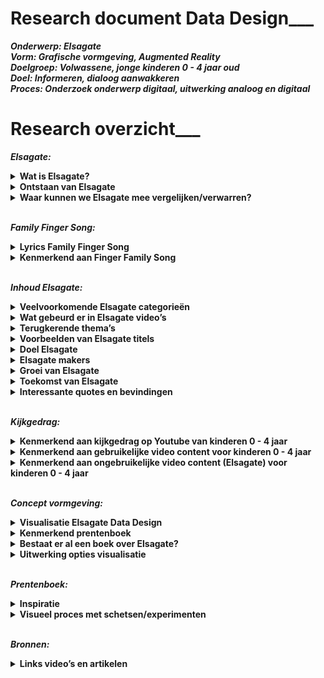 # Research document Data Design___  


***Onderwerp: Elsagate <br>
Vorm: Grafische vormgeving, Augmented Reality<br>
Doelgroep: Volwassene, jonge kinderen 0 - 4 jaar oud<br>
Doel: Informeren, dialoog aanwakkeren<br>
Proces: Onderzoek onderwerp digitaal, uitwerking analoog en digitaal<br>***

# Research overzicht___ 

**_Elsagate:_** <br>
<details><summary><b>Wat is Elsagate?</b> </summary>
ElsaGate is een fenomeen op YouTube waarbij  video’s geschikt lijken voor jonge kinderen terwijl dit eigelijk niet het geval is. Het is verontrustend om te bedenken dat dit soort content op gigantisch veel kanalen terug te vinden is en het bijna onvermijdelijk is geworden voor jonge kinderen om deze video’s niet tegen te komen. 
<br><br>
  
Elsagate is de wolf in schaapskleren op Youtube. Er staan tig video’s online waarin bekende cartoonfiguren zoals Spiderman, Frozen Elsa, Joker en Mickey Mouse die vreemd of ongepaste gedrag vertonen. Deze video’s zijn specifiek gericht op jonge kinderen.
</details>

<details><summary><b>Ontstaan van Elsagate</b></summary>
Het is fenomeen is ontstaan vanuit het kinderliedje Finger Family Song. Dit is weer afkomstig van een veel oudere rijm liedje genaamd "Tommy Thumb", en mogelijk een Japans lied, "Ohanashi yubi-san" (Talking Fingers).
<br><br>
Een van de eerste Finger Family Song video’s ge-upload op Youtube kwam uit India.
</details>

<details><summary><b>Waar kunnen we Elsagate mee vergelijken/verwarren?</b></summary>
Uiteraard met cartoons voor volwassene. Denk aan;
<br><br>
- Happy Tree Friends<br>
- Don’t Hug Me I’m Scared<br>
- Southpark<br>
- Family Guy<br>
- Mr Pickles<br>
- The Simpsons<br>
- Futurama<br>
- Beavis and Butthead<br>
- Rick and Morty<br>
<br>
Een groot verschil met dit soort programma’s is dat deze opzettelijk bedoeld zijn voor de volwassene generatie en qua verhaallijn daar ook op inspeelt. De context heeft een diepere laag dan alleen educatie. Het kan bijvoorbeeld gaan over complexe systemen binnen de maatschappij of bewust een parodie zijn op elementen die volwassenen herkennen uit hun eigen dagelijks leven. 
Kinderprogramma’s (0 - 4 jaar) hebben daarentegen geen diepere laag behalve dat het simpele educatie en vermaak biedt. Het grote verschil tussen de twee is het motief. <br>

[Elsagate Flowchart](https://imgur.com/9iDHw0B)
<br>
</details><br>


**_Family Finger Song:_**<br>
<details><summary><b>Lyrics Family Finger Song</b></summary>
<br><br>  
<i>Daddy finger, daddy finger. Where are you?
<br><br>
Here I am, here I am. 
How do you do?
<br><br>
Mommy finger, mommy finger.
Where are you?
<br><br>
Here I am, here I am.
How do you do?
<br><br>
Brother finger, brother finger.
Where are you? 
<br><br>
Here I am, here I am.
How do you do?
<br><br>
Sister finger, sister finger.
Where are you?
<br><br>
Here I am, here I am.
How do you do?
<br><br>
Baby finger, baby finger.
Where are you? 
<br><br>
Here I am, here I am.
  How do you do?</i>
<br><br> 
</details>  

<details><summary><b>Kenmerkend aan Finger Family Song</b></summary> 
De hiërarchie en het liedje constant herhalen:
<br> <br> 
Vader - Duim<br> 
Moeder - wijsvinger<br> 
Zoon - middelvinger<br> 
Dochter - Ringvinger<br> 
Baby (onbekend geslacht) - Roze<br> <br> 
  
[Finger Family Song Screenshot 1](https://imgur.com/BoW9zOR)<br>
[Finger Family Song Screenshot 2](https://imgur.com/9YiHeAE)<br>
[Finger Family Song Screenshot 3](https://imgur.com/nu6kvtq)<br>
[Finger Family Song Screenshot 4](https://imgur.com/CdWYMlm)<br>
[Finger Family Song Screenshot 5](https://imgur.com/puldJHo)<br>
[Finger Family Song Screenshot 6](https://imgur.com/W85wXnV)<br>
[Finger Family Song Screenshot 7](https://imgur.com/i0p5Oav)<br>
[Finger Family Song Screenshot 8](https://imgur.com/aBEPv2m)<br>
[Finger Family Song Screenshot 9](https://imgur.com/J5tM5O0)<br>
[Finger Family Song Screenshot 10](https://imgur.com/IZTuHrM)<br>
[Finger Family Song Screenshot 11](https://imgur.com/FMVPZgM)<br>
[Finger Family Song Screenshot 12](https://imgur.com/bJiWiKI)<br>
[Finger Family Song Screenshot 13](https://imgur.com/Bf0iMmI)<br>
<br>
</details><br> 


**_Inhoud Elsagate:_**<br>
<details><summary><b>Veelvoorkomende Elsagate categorieën</b></summary>

- Finger Family Song<br>
- Toys unboxing<br>
- Learn colours<br>
<br> 
</details>
  
<details><summary><b>Wat gebeurd er in Elsagate video’s</b></summary>
In de onschuldige essentie gaat het om kleuren en termen leren (dieren, familie, objecten) in de vorm van een kinderliedje dat zichzelf constant herhaalt. 
</details>
    
<details><summary><b>Terugkerende thema’s</b></summary>
- Stelen van alcohol en vechten<br>
- Ongelukken <br>
- Fobie voor spinnen en insecten<br>
- Eten en drinken van poep en plas <br>
- Naald injecties <br>
- Zwangerschap & abortus <br>
- Fysieke autoriteit tussen kind en volwassene <br>
- Seksualiseren van zwangere kinderen, wat gezien moet worden als iets positiefs  <br>
  <br>
  
[Elsagate Screenshot 1](https://imgur.com/7QX1KMV)<br>
[Elsagate Screenshot 2](https://imgur.com/3w0T41U)<br>
[Elsagate Screenshot 3](https://imgur.com/1yjNMnl)<br>
[Elsagate Screenshot 4](https://imgur.com/3rRVlkO)<br>
[Elsagate Screenshot 5](https://imgur.com/6azSvsm)<br>
[Elsagate Screenshot 6](https://imgur.com/nV4xO1s)<br>
[Elsagate Screenshot 7](https://imgur.com/y9m6th8)<br>
[Elsagate Screenshot 8](https://imgur.com/r0NBdFY)<br>
[Elsagate Screenshot 9](https://imgur.com/XarCBsc)<br>
[Elsagate Screenshot 10](https://imgur.com/JJFMeZs)<br>
[Elsagate Screenshot 11](https://imgur.com/TGs28AA)<br>
[Elsagate Screenshot 12](https://imgur.com/BOVeQPU)<br>
[Elsagate Screenshot 13](https://imgur.com/cND8ORr)<br>
[Elsagate Screenshot 14](https://imgur.com/odwCBca)<br>
[Elsagate Screenshot 15](https://imgur.com/xd6AJmC)<br>
[Elsagate Screenshot 16](https://imgur.com/d0xJEFf)<br>
[Elsagate Screenshot 17](https://imgur.com/BEZsPbD)<br>
[Elsagate Screenshot 18]()<br>
[Elsagate Screenshot 19]()<br>
[Elsagate Screenshot 20]()<br>
  
  [Terugkerende elementen Elsagate content](https://imgur.com/xDsX0ZO)
  <br>
  
</details> 
  
<details><summary><b>Voorbeelden van Elsagate titels </b></summary>
- Halloween Finger Family & more Halloween Songs for Children | Kids Halloween Songs Collection <br><br>
- Australian Animals Finger Family Song | Finger Family Nursery Rhymes <br><br>
- Farm Animals Finger Family and more Animals Songs | Finger Family Collection - Learn Animals Sounds <br><br>
- Safari Animals Finger Family Song | Elephant, Lion, Giraffe, Zebra & Hippo! Wild Animals for kids <br><br>
- Superheroes Finger Family and more Finger Family Songs! Superhero Finger Family Collection <br><br>
- Batman Finger Family Song, Superheroes and Villains! Batman, Joker, Riddler, Catwoman  <br><br>
- Spongebob Pineapple Raped Kidneys Harvested in Mexico! Finger Family Nursery Rhymes  <br><br>
- Lesbian Elsa Suicidal Emo Minion Leg Amputation in Tibet Full Episodes! finger family nursery rhymes <br><br>
</details>


<details><summary><b>Doel Elsagate </b></summary>
Volgens  https://www.youtube.com/watch?v=GiXrq5kleuM <br><br>
- Hit your friends<br>
- Blood is funny <br>
- Poop is for eating<br>
- When an adults sits on top of you, don’t fight back<br>
<br>
Doel, het normaliseren van ongepast contenten en thema’s. <br><br>

De inhoud van online kinderen is een van de weinige alternatieve manieren om geld te verdienen met 3D-animatie, omdat de esthetische normen lager zijn en onafhankelijke productie schaalvoordelen kan behalen. Het maakt gebruik van bestaande en gemakkelijk beschikbare inhoud (zoals personage modellen en motion-capture-bibliotheken) en het kan eindeloos worden herhaald en herzien.
<br>
</details>

<details><summary><b>Elsagate makers </b></summary>
- https://www.reddit.com/r/ElsaGate/comments/7bzjt5/possibly_creators_of_some_elsagate_2d_videos/<br><br>
- Videogyan (India) <br><br>
- Banana Cartoon (Egypt) When you go to their about page, you can find an email. When you search that in google, you discover that the account is associated to multiple brands that distribute viral content (mostly goals and football matches). Also, you can find it in a list of pwned email accounts. Searching for that email, you can discover that THESE VIDEOS ARE CREATED BY A COMPANY CALLED VIOLA TV.<br><br>
- De accounts~ van de eerste Elsagate video’s kwam van oorsprong uit India. <br><br>
- Elsagate video’s waarin echte mensen spelen komen voornamelijk uit Rusland blijkt. <br><br>
- Those mouth assets are from a 2010 Flash Animated show on YT, BFDI. These mouths are used everywhere because its probably what first appears when you search for "Mouth clipart”<br>
</details>

<details><summary><b>Groei van Elsagate </b></summary> 
Strategie erachter:<br><br>
- Video’s verschijnen op verschillenden kanalen. <br>
- Geen diefstal want uiteindelijk horen ze bij hetzelfde moeder-kanaal.<br>
- Een breed netwerk opzetten waardoor het lijkt alsof er een grote diversiteit is aan content. Dit is eigelijk een illusie!<br>
- Youtube search algorithms en recommended video hebben als functie dat niet een channel alle andere channels domineert. <br>
- Het laat een variatie aan video’s / content / kanalen zien.<br><br>

Voordeel voor de makers: Een channel post tig video’s per dag = alert voor Youtube en kans op delete van kanaal is groot. Tig channel post een video per dag per channel = omzeilen de regels van Youtube. Voor hen is het moeilijk om te traceren wie de makers zijn. <br>
</details> 

<details><summary><b>Toekomst van Elsagate </b></summary>
- Youtube heeft de regels voor het plaatsen van video’s aangescherpt. Men moet nu aanvinken dat de content geschikt is voor kinderen.<br> 
- Bewust maken dat die effect kan hebben op het referentiekader van kinderen.<br> 
- Bewust maken op een aandeel hebben in het verder verspreiden en ontwikkelen van dit soort content en de organisaties erachter. Kunnen in de toekomst geavanceerder worden? <br> 
- Is er een link met 4chan / 8chan / 8kun in dit systeem? Conspiracy? <br> 
- Volgens de wet, "you can't collect data on children under the age of 13 without parents permission” Ook wel COPPA genoemd. Houdt je je niet aan deze wet, loop je het risico op een boete van $42,000. Doordat men nu moet aangeven of het content is voor kinderen, verliezen makers advertentie inkomsten. Zal Elsagate een gat in de markt blijven daardoor of opdrogen?  


[Youtube Fined](https://imgur.com/EgjPgeD)
[Coppa Law restricties](https://imgur.com/XdiGPBi)  
  <br> 
- De video’s zijn zich nu ook aan het verspreiden op dailymotion.com en de content was ook terug te vinden in verschillende apps. Het verspreid zich dus naar andere platforms. <br>  
</details>

<details><summary><b>Interessante quotes en bevindingen</b></summary>

https://www.theverge.com/2017/12/8/16751206/elsagate-youtube-kids-creepy-conspiracy-theory <br> 
>“Many r/elsagate members firmly believe that there is some darker strategy at work within these videos that has yet to be revealed. “I believe there is something much more sinister going on with these videos, like mind control or behavior modification.”<br> <br> 


https://www.theverge.com/2017/12/8/16751206/elsagate-youtube-kids-creepy-conspiracy-theory<br> 
>“Yes, this is all about youtube’s monetization algorithms and people gaming the system to make money. Young children love children Frozen, and they love Spider-Man, and so the tagging system becomes self-fulfilling as people generate more Frozen and Spider-Man content to rack up views from children. The more views, the more exposure, the more money”.<br> <br> 

https://www.theverge.com/2017/12/8/16751206/elsagate-youtube-kids-creepy-conspiracy-theory
>“If you just want to get a load of clicks by appealing to kids, just rip a load of actual cartoons into your channel. There’s no need to do something as controversial as this that is obviously going to get flagged eventually”.<br> <br> 

https://www.theverge.com/2017/12/8/16751206/elsagate-youtube-kids-creepy-conspiracy-theory
>“Not suggesting incompetence, yes this is a deliberate act. But as BananaRama1 suggestions, the only conspiracy is people gaming the system to make money, and that could include bots making comments if it helps generate more views somehow.”<br> <br> 

https://www.youtube.com/watch?v=NkdycOa1gm8
>“Repetition is a tool in hypnosis”.<br> <br> 

https://www.ted.com/talks/james_bridle_the_nightmare_videos_of_children_s_youtube_and_what_s_wrong_with_the_internet_today
>“Fake news for kids”.<br> <br> 

https://www.theweek.co.uk/89701/does-elsagate-prove-youtube-is-too-big-to-control 
>“Does ‘Elsagate’ prove YouTube is too big to control?” <br> <br> 

https://www.reddit.com/r/ElsaGate/comments/dypmqb/elsagate_is_gonna_die_off_if_the_coppa_thing_goes/
>Because of the COPPA law “Almost everything will die off. ALL forms of animation. Anything gaming (because apparently gaming is just a kid thing). Lots of genres will die off”.<br> <br> 

https://www.reddit.com/r/ElsaGate/comments/dypmqb/elsagate_is_gonna_die_off_if_the_coppa_thing_goes/
>“If they find a video and deem it "child directed", they will fine the content creator like a redonkulous amount of money. So they could do that, and risk the fine, or basically have a channel death sentence by saying they are child directed. It's a lose lose situation”.<br> <br> 

https://youtube.fandom.com/wiki/Elsagate
>On November 28, Forbes presented Elsagate as an example of the "dark underbelly of the digital age". The article's author commented that the "gargantuan scale" of the problem seemed to indicate that children's content on YouTube had become "a monster beyond our control" and that "it's terrifying to imagine how many toddlers have been affected" by Elsagate, "in ways beyond our comprehension”.<br> <br> 


https://youtube.fandom.com/wiki/Elsagate
>The New York Times found that one of the channels featuring counterfeit cartoons, Super Zeus TV, was linked to a website called SuperKidsShop.com, registered in Ho Chi Minh City, Vietnam. A man working for SuperKidsShop.com confirmed that his partners were responsible for the videos, on which "a team of about 100 people" were working. Subsequent requests for an interview went unanswered.<br> <br> 


https://youtube.fandom.com/wiki/Elsagate
>On November 23, French-Canadian outlet Tabloïd released a video investigation about Toy Monster, a channel linked to Webs and Tiaras. They confronted the videos' creators – based out of the south shore of Quebec City – who refused to be interviewed. One of the actors featured in the videos anonymously stated that he was contractually obligated to refrain from comment. The investigation revealed that identical content was being posted on numerous channels apparently operated by the same people.<br> <br> 


https://youtube.fandom.com/wiki/Elsagate
>On November 22, 2017 YouTube announced that it had deleted over 50 channels and thousands of videos which did not fit the new guidelines. On November 27, the company said in a statement to BuzzFeed News that it had "terminated more than 270 accounts and removed over 150,000 videos", "turned off comments on more than 625,000 videos targeted by child predators" and "removed ads from nearly 2 million videos and over 50,000 channels masquerading as family-friendly content". Forbes commented that many problematic videos could still be seen on the platform and that "the sheer volume of videos hastily deleted from the site prove that YouTube's algorithms were utterly ineffective at protecting young children”.<br> <br> 

https://grapeshotmq.com.au/2018/06/news-elsagate/
>“Starting with Family Finger Song video - Around 10 videos later – the content becoming stranger and stranger – I came across a thumbnail that depicted a scary looking, long haired woman (think Samara from The Ring) between two crying children. Jackpot! Titled ‘Kartun Lucu Upin Dan Ipin 2018, Rumah Hantu, The Best Cartoons The newest compilation Part 1’ the video depicts two strange baby characters exploring a haunted house (complete with unnerving horror soundtrack) and being terrorised by the long-haired ghost lady. Later, a humanoid creature in a straight jacket and covered in blood opens bursts through the door and hunts the two kids while they try to hide. The kind of shit that would give a toddler nightmares”.<br> <br> 


https://www.reddit.com/r/conspiracy/comments/7uaqir/4chan_partially_uncovers_connection_between_the/
>“4chan /pol/ user stumbled upon h3h3 podcast about elsagate videos, after which he decided to check them out himself. He got intrigued about the gibberish comments and for some reason tried to decode them. Decoding the comments led to ciphered twitter pages, and deciphering them led to more videos, more ciphered images and comments, and eventually to a document describing "pig pen cipher", which gave us half an url for something called "the final cipher", the most important discovery however was that one of the ciphered messages led us to a yahoo conversation posted by the same person that comments gibberish on elsagate videos. The yahoo post goes deeply into describing an organization called "The finders", who are allegedly connected to child traficking/CIA. Why would a person with such knowledge of the group go as far as ciphering youtube comments on elsagate videos?”<br> <br> 


https://www.reddit.com/r/conspiracy/comments/7t1082/a_woman_registered_a_company_in_china_and_hired/
>“Unlike many countries where kids are exposed to the Elsagate clips when they use Youtube, China has blocked Youtube and other foreign media websites long time ago. However, similar videos still manage to percolate and appear on Chinese media sites since 2016. Early this month, these videos finally gained the attention of Chinese mainstream media and have been immediately deleted.<br> 
Ok, enough of this jibber jabber. So the official department who is responsible for censoring videos and books found a company who is not only translating elsagate videos downloaded from Youtube, but also producing similar videos with dolls, toys and real actors including kids and adults. This company was registered by a woman, who, according to the registration info, is either from Hong Kong, or Macao, or Taiwan. This woman only contacts her employees via QQ, an instant messaging tool like Skype, and sends manuscripts to them to shoot videos accordingly.
The above is from a Chinese media site, http://new.qq.com/omn/20180122/20180122A0PTFG.html
Now many people are suspecting these homemade elsagate videos, whose prime target is kids, are not only immoral but also politically motivated.”<br> <br> 

https://www.theverge.com/2017/12/8/16751206/elsagate-youtube-kids-creepy-conspiracy-theory
>One theory currently making its way through r/elsagate has to do with how some of these videos use colors. Naming colors is a classic kid’s game, but some users have found the same pattern of colors used over and over: red, blue, yellow, pink, green. Is it some kind of code? One member made the connection to the use of color associations in cult abuse: were Elsagate videos triggering some kind of pre-programmed response in children? Often there would be gibberish comments at the bottom of the videos, either bots trying to game the algorithm or, if you believe 4chan, some kind of coded message.“I saw the video where some guy decrypted the code on a hidden YouTube video so that each color had a corresponding command/theme assigned to it,” one poster wrote. “Really creepy shit.”<br> <br> <br><br>

- Type VVG in de Youtube zoekbalk en er verschijnen talloze rare afspeellijsten met Elsagate video’s. <br> <br> 

- Misschien is het wel een soort tegenreactie op de huidige educative content voor kinderen? “…Don’t share the American idea form of what acceptable children’s entertainment looks like.”<br> <br> 

- Typerend is het uploaden van video’s, verwijderd worden, her-uploaden onder een andere naam, keer op keer!<br> <br> 

- Elsagate video’s ook gevonden op in de Appstore (inmiddels verwijderd). <br> <br> <br><br>

https://www.reddit.com/r/conspiracy/comments/7e90wi/elsagate_doesnt_just_exist_on_youtube_they_also/
>So the people telling you it's not deliberate, or an AI algorithm splicing together different videos are full of shit. I don't know if the games have been removed (probably not), but many involved objectives such as performing a C section on a pregnant Elsa. I saw my daughter (then 4) playing it. She also found a ton of similar games on a website called http://www.mafa.com, which can also be found by googling "girl games”. This network is way more extensive than most realize, so don't let people distract you with their bullshit theories.
Edit: another reason I don't believe it's "random", is how often "finger family song" is associated with these videos. Listen to the lyrics to the song, it reads exactly like something an adult would recite to a child to groom them for molestation. <br> <br> 

https://www.nytimes.com/2019/06/14/opinion/youtube-algorithm.html
>The problem hasn’t been fixed. Nearly two years after “Elsagate,” as the issue with unsuitable content was dubbed, the issue still persists. In 2019, researchers analyzed thousands of videos targeted at toddlers aged between 1 and 5 featuring characters popular with kids. They also tracked how YouTube recommended subsequent videos and found that there’s a 3.5 percent chance of a child coming across inappropriate footage within 10 clicks of a child-friendly video.That’s particularly concerning because of data analyzed for my book, “YouTubers,” published this week, by The Insights People, who survey 20,000 children and their parents about their media usage. Just four in 10 parents always monitor their child’s YouTube usage — and one in 20 children aged 4-to-12 say their parents never check what they’re watching. <br> <br> 

https://www.theweek.co.uk/89701/does-elsagate-prove-youtube-is-too-big-to-control
>Contrary to what some parents may believe, content on YouTube’s dedicated Kids app is not curated or even pre-screened by humans. Instead, suggested videos appear in its autoplay list automatically based on shared keywords or similar audiences.
The sheer size of YouTube’s catalogue goes beyond the capabilities of human oversight. Content is uploaded to the platform at the equivalent of 400 hours of video every minute, according to Statista.<br> <br> 

https://arxiv.org/pdf/1901.07046.pdf
>Most of the disturbing and restricted videos in the Elsagate-related videos are in: Entertainment (24% and 31%), People & Blogs (28% and 22%), and Film & Animation (22% and 12%).<br> 

</details><br>


**_Kijkgedrag:_** <br>
<details><summary><b>Kenmerkend aan kijkgedrag op Youtube van kinderen 0 - 4 jaar </b></summary>
- Gevoelig voor thumbnails met vrolijke en herkenbare cartoon- en filmpersonages. <br>
- Klikken op een volgende video of dezelfde video herhalen zonder dit door te hebben. <br>
- Comments zijn er vrij weinig aangezien deze doelgroep nog niet kan lezen/schrijven.<br>
  
</details>

<details><summary><b>Kenmerkend aan gebruikelijke video content voor kinderen 0 - 4 jaar </b></summary>
- Aantrekkelijke/betrouwbare thumbnails voor kinderen.<br>
- Rare comments, brabbeltaal mogelijk geschreven door bots, jonge kinderen of codetaal.<br>
- Eenvoudige animaties; lichaams- en gezichtsbewegingen niet perse gesynchroniseerd met het nummer zelf.<br>
- Geluid/muziek: Dierlijke geluiden, herkenbare liedjes voor kinderen.<br>
- Eenvoudige verhaallijnen die voornamelijk gericht zijn op educatie. <br>
</details>

<details><summary><b>Kenmerkend aan ongebruikelijke video content (Elsagate) voor kinderen 0 - 4 jaar</b></summary>
- Extreem lange titels. Waarschijnlijk om de zoekfunctie van de metadata te vergroten. Vooral als het gaat om videos’s voor hele jonge kinderen. Zij kunnen nog niet lezen /schrijven dus is de titel voor hen niet relevant maar puur alleen in het belang van de makers zelf.<br>
- Geluid/muziek: Dierlijke geluiden, herkenbare liedjes voor kinderen.<br>
- Eenvoudige animaties; lichaams- en gezichtsbewegingen niet perse gesynchroniseerd met het nummer zelf.<br>
- Gebruik van populaire cartoon- en filmpersonages (Spiderman, Peppa Pig, Mikey Mouse, Elsa).<br>
- Herhalende liedjes.<br>
- Vaak 2D-animatie maar tegenwoordig meestal 3D-gerenderd.<br>
- Hergebruik van animatiemodellen. Alleen enkele details wijzigen zoals kleur en cartoon- en filmpersonages.<br>
- Echte mensen verkleed als bekende cartoon- en filmpersonages.<br>
- Rare comments, brabbeltaal mogelijk geschreven door bots, jonge kinderen of codetaal. <br>
- Het is een soort rare mix van bekende cartoon- en filmpersonages en slecht uitgevoerde animaties- en of acteurs. Het onderscheidt tussen computer en mens is soms bijna niet te zien. Denk aan Turing test.<br>
- Video’s duren vrij lang. Een muziek nummer duurt meestal tussen de 02.00 en 04.00 min. terwijl Elsagate video’s vaak rond de 10.00  - 20.00 min. duren. <br>
- Miljoenen views.<br>
- Aantrekkelijke/betrouwbaar lijkende thumbnails voor kinderen = Clickbait.<br>
</details><br>

**_Concept vormgeving:_** <br> 
<details><summary><b>Visualisatie Elsagate Data Design</b></summary>   
Smartphones en tablets zijn tegenwoordig niet meer weg te denken bij jonge kinderen. Het lezen van verhaaltjes voor het slapengaan is een van de weinige overgebleven activiteiten die kind en ouder samen uitvoeren met als doel educatie en vermaak ter gelijker tijd.  

Het idee  is om een prentenboekje voor het slapengaan die vermaak biedt voor kind en ouder samen en de ouders daarnaast ook extra informeert wat betreft het onderwerp Elsagate. Het verhaal en de visuals van het prentenboekje zien er op het eerste gezicht misschien normaal uit maar laten een andere laag zien als de tablet gebruikt wordt(Augemented Reality).

Research en data over het onderwerp met als doel een dialoog aan te wakkeren. 

</details>
<details><summary><b>Kenmerkend prentenboek</b></summary>  
- Een prentenboek combineert tekst en illustraties die elkaar aanvullen en samen een verhaal vertellen.<br>
- Vaak moet er een probleem opgelost worden in het verhaal.<br>
- Een prentenboek zal veelal worden voorgelezen door ouders waar de illustraties en tekst het kind (en ouder) geboeid houden. <br>- De afloop van het verhaal moet ook wel positief zijn (het probleem wordt opgelost) of in ieder geval bevredigend zijn.<br>
- Voorbeeld, Dikkie Dik van Jet Boeke en Arthur van Norden de boekjes van “Kikker” van Max Velthuijs. <br>
- Het totaal aantal woorden is beperkt (ergens tussen de 100 en 700).  <br>
</details>  

<details><summary><b>Bestaat er al een boek over Elsagate?</b></summary>  
Niet echt, behalve;
Family Finger Song Book AA.VV.
  
[Boek verkrijgbaar op Amazon](https://imgur.com/YQ4q6Om)<br>
 
 </details>

<details><summary><b>Uitwerking opties visualisatie</b></summary> 
- Shots pakken van Elsagate video’s en deze content uitschrijven in een kinderverhaal.<br>
- Controversiële versie van het verhaal.<br>
- Online links van onderzoek verwerken als bronvermelding.<br>
- Frames van een Elsagate video uitprinten, met de Family Finger Song tekst erbij. <br>
- Elsagate video gebruiken als visual en zelf een verhaal eromheen verzinnen om het kindvriendelijk te laten lijken qua tekst        
—> Visuals spreken dat tegen, in de ogen van de volwassene omdat zij in de visuals kindonvriendelijke visuals kunnen herkennen en de kinderen zelf nog niet. <br>
- Bekende cartoons gebruiken voor een prentenboek.<br>
- Onbekende, slecht gerenderde cartoons gebruiken voor prentenboek.<br>
- Controversiele cartoons gebruiken voor prentenboek, denk aan Hitler in vrouwenlichaam met bikini aan. <br>
- Youtube kader eromheen.<br>
- Transparant, digitaal uitgummen van figuren en digitaal er weer inzetten.<br>
- Beginnen met zogenaamd video 1 en zo doorgaan tot 10 als in de aanbevolen video’s die leidden naar Elsagate.<br></details>
<br>

**_Prentenboek:_** <br>
<details><summary><b>Inspiratie </b></summary>

[Inspiratie Prentenboek 1](https://imgur.com/3BvJQ6I)<br>
[Inspiratie Prentenboek 2](https://imgur.com/0EogBdc)<br>
[Inspiratie Prentenboek 3](https://imgur.com/2n6m5si)<br>
http://www.deleukstevoorleesboeken.nl/voorleesboek/lieve-snoetjes/ <br>
https://www.youtube.com/watch?v=Kj81KC-Gm64&feature=emb_logo <br>
https://www.youtube.com/watch?v=DuJzLzE36uA <br>
http://www.deleukstevoorleesboeken.nl/voorleesboek/mooiste-vis-zee/ <br>
https://jufanke.nl/boekrecensies.html <br>
https://www.youtube.com/watch?v=Otnip3-zDus <br>
https://www.youtube.com/watch?v=oHC4reKYEvQ <br>
https://www.youtube.com/watch?v=MHRDM5nb8Ks <br> 
https://www.youtube.com/watch?v=ph1ap9i9pA0 <br>
https://www.youtube.com/watch?v=sLpW53E0r8w <br>
https://www.youtube.com/watch?v=Fhs10Yh-PiQ <br>
 
</details>

<details><summary><b>Visueel proces met schetsen/experimenten </b></summary>

[Concept Brainstorm](https://imgur.com/YCXUTIK) 
[Schetsen tekens/symbolen prentboek](https://imgur.com/f8Zz8ov)<br>
[Runway ML Experiment Machine Learning](https://imgur.com/kxho7sD)<br> 
[Schetsen Hitler Tablet + Boek](https://imgur.com/Docj9PD)<br> 
[Concept Gif](https://imgur.com/6nv6bAx)<br>
[Midterm Concept Video](https://www.youtube.com/watch?v=kXx5nQrLoCU)<br>


</details><br>

**_Bronnen:_** <br>
<details><summary><b>Links video’s en artikelen </b></summary> 
https://www.youtube.com/watch?time_continue=29&v=UMnVvV7e7Ow <br>
https://www.youtube.com/watch?v=oat9ArOzSnk <br>
https://www.youtube.com/watch?time_continue=31&v=oWC8dry6Mag <br>
https://www.youtube.com/watch?v=a30VItA6odw <br>
https://www.youtube.com/watch?v=DfMGRTX0sdI <br>
https://www.youtube.com/watch?v=AyGcuaqVUKk&list=PL8h0KAHGm1CTekQWTmMC9AznbZLCvH2xK <br>
https://www.youtube.com/watch?v=4L9Dh5wl318 <br>
https://www.youtube.com/watch?v=WsKVxAmafnk <br>
https://www.youtube.com/watch?v=LKp2gikIkD8 <br>
https://www.youtube.com/watch?v=bu_DeDrCJNo <br>
https://www.theverge.com/2017/12/8/16751206/elsagate-youtube-kids-creepy-conspiracy-theory <br>
https://www.youtube.com/watch?v=afamhuZLDjM <br>
https://www.reddit.com/r/ElsaGate/ <br>
https://www.tubefilter.com/2017/11/24/advertisers-suspend-youtube-elsagate/ <br>
https://www.youtube.com/watch?v=lNbJoncamAA <br>
https://www.youtube.com/watch?v=tTNXEmUK1i0&list=PLg20L6rI-41IuY0EqB0XvMtJ4QXKPp-EI&index=16 <br>
https://www.reddit.com/r/UnresolvedMysteries/comments/7irvj8/elsagate_who_is_making_thousands_of_disturbing/ <br>
https://www.youtube.com/watch?v=LKp2gikIkD8&feature=youtu.be <br>
https://www.youtube.com/watch?v=-JzXiSkoFKw <br>
https://www.youtube.com/watch?v=QGMEXXxD1eo <br>
https://www.youtube.com/watch?v=tTNXEmUK1i0&list=PLg20L6rI-41IuY0EqB0XvMtJ4QXKPp-EI&index=16 <br>
https://arxiv.org/pdf/1901.07046.pdf <br>
https://www.vox.com/the-goods/2019/3/22/18275767/toy-unboxing-videos-youtube-advertising-ethics <br>
https://medium.com/this-is-hcd/how-youtube-is-failing-children-and-what-it-means-for-designing-ai-moderated-experiences-b36181646f9c <br>
https://arxiv.org/pdf/1901.07046.pdf <br>
https://www.youtube.com/watch?time_continue=6&v=E8Cw-S6fSf0&feature=emb_logo <br>
https://www.youtube.com/watch?v=bRqSwxKujCc&list=PLg20L6rI-41IuY0EqB0XvMtJ4QXKPp-EI&index=43 <br>
https://www.youtube.com/playlist?list=PLg20L6rI-41IuY0EqB0XvMtJ4QXKPp-EI <br>
https://www.youtube.com/channel/UCTu5DsHnkSTwy5Dj3UojodA/videos <br>
https://www.youtube.com/channel/UC_Cy4X0ZEmSS7KhLO0I9uJg/videos <br>
https://www.youtube.com/playlist?list=PLukWvGHPbYxtqrHj5B0kvvb5uSFbEAxav<br>
https://www.youtube.com/user/keahikoolguy/videos <br>
https://www.youtube.com/watch?v=a30VItA6odw <br>
https://www.youtube.com/watch?v=m8HDVBe1T-Q <br>
https://www.youtube.com/channel/UCtZE7h1raXDkbE5lPhV1wkw/videos <br>
https://www.youtube.com/watch?v=hV5-LhDDGl8 <br>
https://www.youtube.com/watch?v=eTvdTT_7mbs <br>
https://www.youtube.com/watch?v=SCr8hTnYKjM <br>
https://www.youtube.com/watch?v=-ybqPhNg0CM&list=PLqBuX5uE9BovCW23lscRDHGLPW53lkSzo <br>
https://www.youtube.com/watch?v=-HIFX5VcXlQ <br>
https://www.youtube.com/watch?v=G9s_RH2drE0 <br>
https://www.youtube.com/channel/UC6JGfIZBAuc8ZiH-DrIKaYQ/videos <br>
https://www.youtube.com/watch?v=QnH445FcQn0<br>
https://www.youtube.com/watch?v=3zNoyLEC1-k <br>
https://www.youtube.com/watch?v=v9EKV2nSU8w<br>
https://www.youtube.com/watch?v=AyGcuaqVUKk<br>
https://www.youtube.com/watch?v=wiiFgsDJ8xk <br>
https://www.youtube.com/watch?v=uKt7BMUy-40 <br>
https://www.youtube.com/watch?v=lDEkwkzAIEQ <br>
https://www.uscybersecurity.net/elsagate/ <br>
https://meco6936.wordpress.com/2018/04/23/how-algorithms-are-changing-the-way-we-receive-and-understand-information/ <br>
https://jods.mitpress.mit.edu/pub/fcmpfgk5<br>
https://youtube.fandom.com/wiki/Elsagate <br> 
  
  
  
<br><br>
- 20150729 Masterthesis Brigitte Hillenaar 3505782 Universiteit Utrecht.pdf <br>
- How Peppa Pig became a video nightmare for children | Technology | The Guardian.pdf <br>
- Anna Hart, 3510611, Bachelor Eindwerkstuk, blok 1.docx <br>
- Onbegrijpelijk. De dood in Sesamstraat, scriptie.doc <br>
- Top 10 Tekenfilms Voor Volwassenen - Alletop10lijstjes.pdf <br>
- Van Tuijl 466723 NMDC Thesis 'Imagining Algorithms in Everday Social Media Life' <br> 


                                                          

  <br>
</details>

